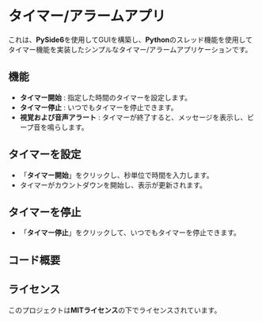 # タイマー/アラームアプリ

これは、**PySide6**を使用してGUIを構築し、**Python**のスレッド機能を使用してタイマー機能を実装したシンプルなタイマー/アラームアプリケーションです。

## 機能

- **タイマー開始** : 指定した時間のタイマーを設定します。
- **タイマー停止** : いつでもタイマーを停止できます。
- **視覚および音声アラート** : タイマーが終了すると、メッセージを表示し、ビープ音を鳴らします。

## タイマーを設定

- 「**タイマー開始**」をクリックし、秒単位で時間を入力します。
- タイマーがカウントダウンを開始し、表示が更新されます。

## タイマーを停止

- 「**タイマー停止**」をクリックして、いつでもタイマーを停止できます。

## コード概要

## ライセンス

このプロジェクトは**MITライセンス**の下でライセンスされています。